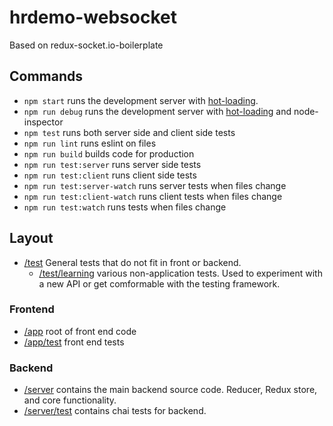 # hrdemo-websocket
 Based on redux-socket.io-boilerplate
 
## Commands
  - `npm start` runs the development server with [hot-loading](https://github.com/gaearon/react-hot-loader).
  - `npm run debug` runs the development server with [hot-loading](https://github.com/gaearon/react-hot-loader) and node-inspector
  - `npm test` runs both server side and client side tests
  - `npm run lint` runs eslint on files
  - `npm run build` builds code for production
  - `npm run test:server` runs server side tests
  - `npm run test:client` runs client side tests
  - `npm run test:server-watch` runs server tests when files change
  - `npm run test:client-watch` runs client tests when files change
  - `npm run test:watch` runs tests when files change

## Layout
  - [/test](test/) General tests that do not fit in front or backend.
    - [/test/learning](test/learning) various non-application tests. Used to experiment with a new API or get comformable with the testing framework.

### Frontend
  - [/app](app/) root of front end code
  - [/app/test](app/test) front end tests

### Backend
  - [/server](server/) contains the main backend source code. Reducer, Redux store, and core functionality.
  - [/server/test](server/test/) contains chai tests for backend.

